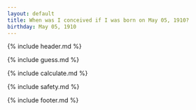 ```yaml
---
layout: default
title: When was I conceived if I was born on May 05, 1910?
birthday: May 05, 1910
---
```


{% include header.md %}

{% include guess.md %}

{% include calculate.md %}

{% include safety.md %}

{% include footer.md %}



